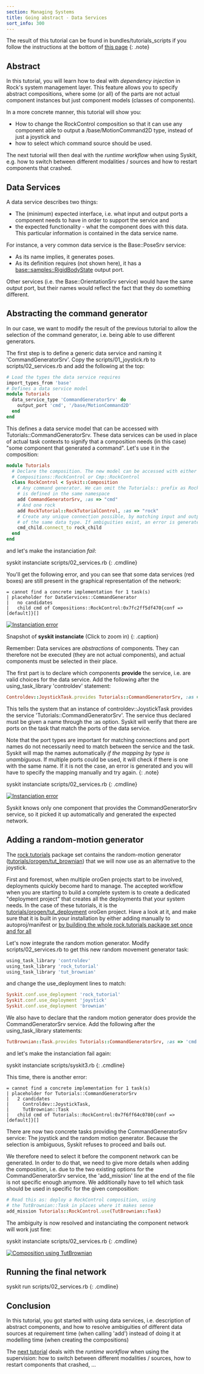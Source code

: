 ```yaml
---
section: Managing Systems
title: Going abstract - Data Services
sort_info: 300
---
```


The result of this tutorial can be found in bundles/tutorials_scripts if you
follow the instructions at the bottom of [this page](../tutorials/index.html)
{: .note}

Abstract
--------
In this tutorial, you will learn how to deal with _dependency injection_ in Rock's
system management layer. This feature allows you to specify
abstract compositions, where some (or all) of the parts are not actual
component instances but just component models (classes of components).

In a more concrete manner, this tutorial will show you:

 * How to change the RockControl composition so that it can use any component
   able to output a /base/MotionCommand2D type, instead of just a joystick and
 * how to select which command source should be used.

The next tutorial will then deal with the _runtime workflow_ when using
Syskit, e.g. how to switch between different modalities / sources and how to
restart components that crashed.

Data Services
-------------
A data service describes two things:

 * The (minimum) expected interface, i.e. what input and output ports a component needs to have in order to support the service and
 * the expected functionality - what the component does with this data. This particular information is contained in the data service name.

For instance, a very common data service is the Base::PoseSrv service:

 * As its name implies, it generates poses.
 * As its definition requires (not shown here), it has a
   [base::samples::RigidBodyState](../base_types.html) output port.

Other services (i.e. the Base::OrientationSrv service) would have the same output port,
but their names would reflect the fact that they do something different.

Abstracting the command generator
---------------------------------
In our case, we want to modify the result of the previous tutorial to allow the
selection of the command generator, i.e. being able to use different generators.

The first step is to define a generic data service and naming it 'CommandGeneratorSrv'. Copy the
scripts/01_joystick.rb to scripts/02_services.rb and add the following at the top:

~~~ ruby
# Load the types the data service requires
import_types_from 'base'
# Defines a data service model
module Tutorials
  data_service_type 'CommandGeneratorSrv' do
    output_port 'cmd', '/base/MotionCommand2D'
  end
end
~~~
This defines a data service model that can be accessed with
Tutorials::CommandGeneratorSrv. These data services can be used in place of
actual task contexts to signify that a composition needs (in this case) "some
component that generated a command". Let's use it in the composition:

~~~ ruby
module Tutorials
  # Declare the composition. The new model can be accessed with either
  # Compositions::RockControl or Cmp::RockControl
  class RockControl < Syskit::Composition
    # Any command generator. We can omit the Tutorials:: prefix as RockControl
    # is defined in the same namespace
    add CommandGeneratorSrv, :as => "cmd"
    # And one rock
    add RockTutorial::RockTutorialControl, :as => "rock"
    # Create any unique connection possible, by matching input and output ports
    # of the same data type. If ambiguities exist, an error is generated
    cmd_child.connect_to rock_child
  end
end
~~~

and let's make the instanciation _fail_:

syskit instanciate scripts/02_services.rb
{: .cmdline}

You'll get the following error, and you can see that some data services (red
boxes) are still present in the graphical representation of the network:

~~~
= cannot find a concrete implementation for 1 task(s)
| placeholder for DataServices::CommandGenerator
|   no candidates
|   child cmd of Compositions::RockControl:0x7fc2ff5df470{conf => [default]}[]
~~~

[![Instanciation error](300_instanciate_error_output_thumb.png)](300_instanciate_error_output.png)

Snapshot of __syskit instanciate__ (Click to zoom in)
{: .caption}

Remember: Data services are _abstractions_ of components. They can therefore not
be executed (they are not actual components), and actual components must be
selected in their place.

The first part is to declare which components __provide__ the service,
i.e. are valid choices for the data service. Add the following after the
using_task_library 'controldev' statement:

~~~ ruby
Controldev::JoystickTask.provides Tutorials::CommandGeneratorSrv, :as => 'cmd'
~~~

This tells the system that an instance of controldev::JoystickTask
provides the service 'Tutorials::CommandGeneratorSrv'. The service thus declared
must be given a name through the :as option. Syskit will verify that there are
ports on the task that match the ports of the data service.

Note that the port types are important for matching connections and port names do
not necessarily need to match between the service and the task. Syskit will map
the names automatically _if the mapping by type is unambiguous_. If multiple
ports could be used, it will check if there is one with the same name. If it is
not the case, an error is generated and you will have to specify the mapping
manually and try again.
{: .note}

syskit instanciate scripts/02_services.rb
{: .cmdline}

[![Instanciation error](300_instanciate_output_thumb.png)](300_instanciate_output.png)

Syskit knows only one component that provides the CommandGeneratorSrv service,
so it picked it up automatically and generated the expected network.

Adding a random-motion generator
--------------------------------
The [rock.tutorials](https://gitorious.org/rock-tutorials) package set contains
the random-motion generator
([tutorials/orogen/tut_brownian](https://gitorious.org/rock-tutorials/orogen-tut_brownian)) that
we will now use as an alternative to the joystick.

First and foremost, when multiple oroGen projects start to be involved,
deployments quickly become hard to manage. The accepted workflow when you are
starting to build a complete system is to create a dedicated "deployment
project" that creates all the deployments that your system needs. In the case of
these tutorials, it is the [tutorials/orogen/tut_deployment](https://gitorious.org/rock-tutorials/orogen-tut_deployment) oroGen project. Have
a look at it, and make sure that it is built in your installation by either
adding manually to autoproj/manifest or [by building the whole rock.tutorials
package set once and for all](../tutorials/index.html#installing)

Let's now integrate the random motion generator. Modify scripts/02_services.rb
to get this new random movement generator task:

~~~ ruby
using_task_library 'controldev'
using_task_library 'rock_tutorial'
using_task_library 'tut_brownian'
~~~

and change the use_deployment lines to match:

~~~ ruby
Syskit.conf.use_deployment 'rock_tutorial'
Syskit.conf.use_deployment 'joystick'
Syskit.conf.use_deployment 'brownian'
~~~

We also have to declare that the random motion generator does provide the
CommandGeneratorSrv service. Add the following after the using_task_library
statements:

~~~ ruby
TutBrownian::Task.provides Tutorials::CommandGeneratorSrv, :as => 'cmd'
~~~

and let's make the instanciation fail again:

syskit instanciate scripts/syskit3.rb
{: .cmdline}

This time, there is another error:

~~~ text
= cannot find a concrete implementation for 1 task(s)
| placeholder for Tutorials::CommandGeneratorSrv
|   2 candidates
|     Controldev::JoystickTask,
|     TutBrownian::Task
|   child cmd of Tutorials::RockControl:0x7f6ff64c0780{conf => [default]}[]
~~~

There are now two concrete tasks providing the
CommandGeneratorSrv service: The joystick and the random motion generator. Because
the selection is ambiguous, Syskit refuses to proceed and
bails out.

We therefore need to select it before the component network can be generated. In
order to do that, we need to give more details when adding the composition, i.e.
due to the two existing options for the CommandGeneratorSrv service, the
'add_mission' line at the end of the file is not specific enough anymore. We
additionally have to tell which task should be used in specific for the given
composition: 

~~~ ruby
# Read this as: deploy a RockControl composition, using
# the TutBrownian::Task in places where it makes sense
add_mission Tutorials::RockControl.use(TutBrownian::Task)
~~~

The ambiguity is now resolved and instanciating the component network will work just fine:

syskit instanciate scripts/02_services.rb
{: .cmdline}

[![Composition using TutBrownian](300_instanciate_brownian_thumb.png)](300_instanciate_brownian.png)

Running the final network
-------------------------

syskit run scripts/02_services.rb
{: .cmdline}

Conclusion
----------
In this tutorial, you got started with using data services, i.e. description of
abstract components, and how to resolve ambiguities of different data sources at
requirement time (when calling 'add') instead of doing it at modelling time
(when creating the compositions)

The [next tutorial](400_runtime_workflow.html) deals with the _runtime workflow_ when using the
supervision: how to switch between different modalities / sources, how to
restart components that crashed, ...

